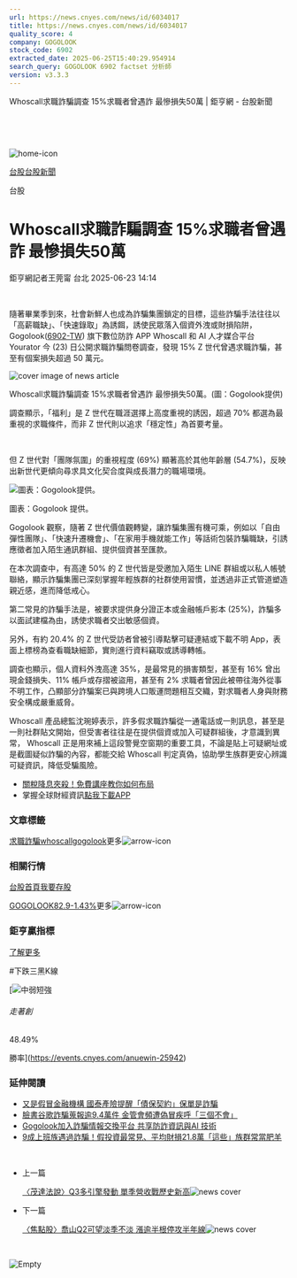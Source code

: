 ```yaml
---
url: https://news.cnyes.com/news/id/6034017
title: https://news.cnyes.com/news/id/6034017
quality_score: 4
company: GOGOLOOK
stock_code: 6902
extracted_date: 2025-06-25T15:40:29.954914
search_query: GOGOLOOK 6902 factset 分析師
version: v3.3.3
---
```


​Whoscall求職詐騙調查 15%求職者曾遇詐 最慘損失50萬 | 鉅亨網 - 台股新聞

‌

‌

![home-icon](/assets/icons/breadCrumb/symbol-icon-home.svg)

[台股](/news/cat/tw_stock)[台股新聞](/news/cat/tw_stock_news)

台股

# ​Whoscall求職詐騙調查 15%求職者曾遇詐 最慘損失50萬

鉅亨網記者王莞甯 台北 2025-06-23 14:14

‌

隨著畢業季到來，社會新鮮人也成為詐騙集團鎖定的目標，這些詐騙手法往往以「高薪職缺」、「快速錄取」為誘餌，誘使民眾落入個資外洩或財損陷阱，Gogolook([6902-TW](https://www.cnyes.com/twstock/6902)) 旗下數位防詐 APP Whoscall 和 AI 人才媒合平台 Yourator 今 (23) 日公開求職詐騙問卷調查，發現 15% Z 世代曾遇求職詐騙，甚至有個案損失超過 50 萬元。

![cover image of news article](/_next/image?url=https%3A%2F%2Fcimg.cnyes.cool%2Fprod%2Fnews%2F6034017%2Fl%2F1224e63214f59ead1a9c5767f0047b30.jpg&w=3840&q=75)

​Whoscall求職詐騙調查 15%求職者曾遇詐 最慘損失50萬。(圖：Gogolook提供)

調查顯示，「福利」是 Z 世代在職涯選擇上高度重視的誘因，超過 70% 都選為最重視的求職條件，而非 Z 世代則以追求「穩定性」為首要考量。

‌

但 Z 世代對「團隊氛圍」的重視程度 (69%) 顯著高於其他年齡層 (54.7%)，反映出新世代更傾向尋求具文化契合度與成長潛力的職場環境。

![圖表：Gogolook提供。](https://cimg.cnyes.cool/prod/news/6034017/l/9c29878f0155cc12f0545f890df1687c.jpg)


圖表：Gogolook 提供。

Gogolook 觀察，隨著 Z 世代價值觀轉變，讓詐騙集團有機可乘，例如以「自由彈性團隊」、「快速升遷機會」、「在家用手機就能工作」等話術包裝詐騙職缺，引誘應徵者加入陌生通訊群組、提供個資甚至匯款。

在本次調查中，有高達 50% 的 Z 世代皆是受邀加入陌生 LINE 群組或以私人帳號聯絡，顯示詐騙集團已深刻掌握年輕族群的社群使用習慣，並透過非正式管道塑造親近感，進而降低戒心。

第二常見的詐騙手法是，被要求提供身分證正本或金融帳戶影本 (25%)，詐騙多以面試建檔為由，誘使求職者交出敏感個資。

另外，有約 20.4% 的 Z 世代受訪者曾被引導點擊可疑連結或下載不明 App，表面上標榜為查看職缺細節，實則進行資料竊取或誘導轉帳。

調查也顯示，個人資料外洩高達 35%，是最常見的損害類型，甚至有 16% 曾出現金錢損失、11% 帳戶或存摺被盜用，甚至有 2% 求職者曾因此被帶往海外從事不明工作，凸顯部分詐騙案已與跨境人口販運問題相互交織，對求職者人身與財務安全構成嚴重威脅。

Whoscall 產品總監沈琬婷表示，許多假求職詐騙從一通電話或一則訊息，甚至是一則社群貼文開始，但受害者往往是在提供個資或加入可疑群組後，才意識到異常， Whoscall 正是用來補上這段警覺空窗期的重要工具，不論是貼上可疑網址或是截圖疑似詐騙的內容，都能交給 Whoscall 判定真偽，協助學生族群更安心辨識可疑資訊，降低受騙風險。

* [關稅降息夾殺！免費講座教你如何布局](https://www.rsc.com.tw/Cnyes_RSC/SeminarBooking2025InvestmentOutlook.aspx?utm_source=anue&utm_medium=usstocks_end)
* 掌握全球財經資訊[點我下載APP](http://www.cnyes.com/app/?utm_source=mweb&utm_medium=HamMenuBanner&utm_campaign=fixed&utm_content=entr)

### 文章標籤

[求職](https://news.cnyes.com/tag/求職 "求職")[詐騙](https://news.cnyes.com/tag/詐騙 "詐騙")[whoscall](https://news.cnyes.com/tag/whoscall "whoscall")[gogolook](https://news.cnyes.com/tag/gogolook "gogolook")更多![arrow-icon](/assets/icons/arrows/arrow-down.svg)

### 相關行情

[台股首頁](https://www.cnyes.com/twstock)[我要存股](https://supr.link/8OHaU)

[GOGOLOOK82.9-1.43%](https://www.cnyes.com/twstock/6902)更多![arrow-icon](/assets/icons/arrows/arrow-down.svg)

### 鉅亨贏指標

[了解更多](https://events.cnyes.com/anuewin-25942)

#下跌三黑K線

[![中弱短強](/assets/icons/win-indicator/short-to-long.svg)

###### 走著創

48.49%

勝率](https://events.cnyes.com/anuewin-25942)

### 延伸閱讀

* [又是假冒金融機構 國泰產險提醒「債保契約」保單是詐騙](/news/id/6027631)
* [臉書谷歌詐騙蒐報逾9.4萬件 金管會頻遭偽冒疾呼「三個不會」](/news/id/6005545)
* [Gogolook加入詐騙情報交換平台 共享防詐資訊與AI 技術](/news/id/5954037)
* [9成上班族遇過詐騙！假投資最常見、平均財損21.8萬「這些」族群常當肥羊](/news/id/5901145)

‌

* 上一篇

  [〈茂達法說〉Q3多引擎發動 單季營收戰歷史新高](/news/id/6034263)![news cover](https://cimg.cnyes.cool/prod/news/6034263/m/49160bb1429d698789d4ad3d6a4c4b2f.jpg)
* 下一篇

  [〈焦點股〉喬山Q2可望淡季不淡 漲逾半根停攻半年線](/news/id/6032420)![news cover](https://cimg.cnyes.cool/prod/news/6032420/m/625781f2cfaa062b9bc6d1a5e6f07491.jpg)

‌

![Empty](/assets/icons/skeleton/empty-image.svg)

‌